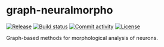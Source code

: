 # graph-neuralmorpho

[![Release](https://img.shields.io/github/v/release/kpeez/graph-neuralmorpho)](https://img.shields.io/github/v/release/kpeez/graph-neuralmorpho)
[![Build status](https://img.shields.io/github/workflow/status/kpeez/graph-neuralmorpho/merge-to-main)](https://img.shields.io/github/workflow/status/kpeez/graph-neuralmorpho/merge-to-main)
[![Commit activity](https://img.shields.io/github/commit-activity/m/kpeez/graph-neuralmorpho)](https://img.shields.io/github/commit-activity/m/kpeez/graph-neuralmorpho)
[![License](https://img.shields.io/github/license/kpeez/graph-neuralmorpho)](https://img.shields.io/github/license/kpeez/graph-neuralmorpho)

Graph-based methods for morphological analysis of neurons.